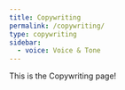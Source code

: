 ```yaml
---
title: Copywriting
permalink: /copywriting/
type: copywriting
sidebar:
  - voice: Voice & Tone
---
```


This is the Copywriting page!
